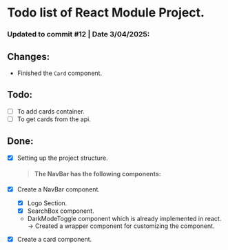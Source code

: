 # Todo list of React Module Project.

### Updated to commit #12 | Date 3/04/2025:

## Changes:

-   Finished the `Card` component.

## Todo:

-   [ ] To add cards container.
-   [ ] To get cards from the api.

## Done:

-   [x] Setting up the project structure.

    > #### The NavBar has the following components:

-   [x] Create a NavBar component.

    -   [x] Logo Section.
    -   [x] SearchBox component.
    -   DarkModeToggle component which is already implemented in react. -> Created a wrapper component for customizing the component.

-   [x] Create a card component.
